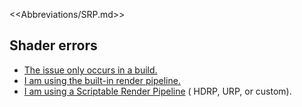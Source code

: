 <<Abbreviations/SRP.md>>
## Shader errors
- [The issue only occurs in a build.](../Building/Assets/Included%20Assets.md)
- [I am using the built-in render pipeline.](Shader%20Errors/General%20Shader%20Errors.md)
- [I am using a Scriptable Render Pipeline](Shader%20Errors/Errors%20With%20SRP.md) ( HDRP, URP, or custom).
